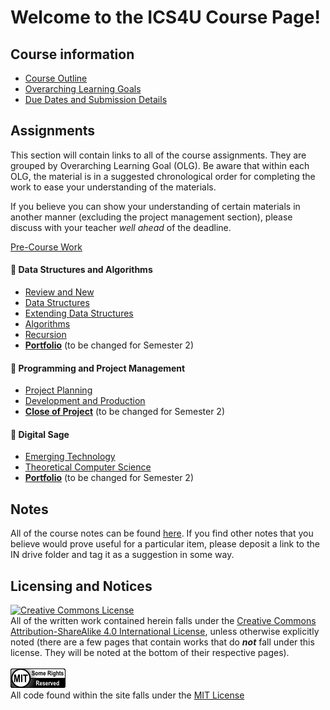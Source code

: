 # Welcome to the ICS4U Course Page!

## Course information

* [Course Outline](./Course-Outline)
* [Overarching Learning Goals](./images/ICS4U.jpg)
* [Due Dates and Submission Details](./Due-Dates-and-Submission-Details)

## Assignments

This section will contain links to all of the course assignments.  They are grouped by Overarching Learning Goal (OLG).  Be aware that within each OLG, the material is in a suggested chronological order for completing the work to ease your understanding of the materials.  

If you believe you can show your understanding of certain materials in another manner (excluding the project management section), please discuss with your teacher _well ahead_ of the deadline.

[Pre-Course Work](./Pre-Course-Work)

#### &#x1F4D9; Data Structures and Algorithms
* [Review and New](./Review-and-New)
* [Data Structures](./Data-Structures)
* [Extending Data Structures](./Extending-Data-Structures)
* [Algorithms](./Algorithms)
* [Recursion](./Recursion)  
* [**Portfolio**](./Portfolio) (to be changed for Semester 2)

#### &#x1F4D8; Programming and Project Management

* [Project Planning](./Project-Planning)
* [Development and Production](./Project-Development-and-Production) 
* [**Close of Project**](./Project-Closing) (to be changed for Semester 2)

#### &#x1F4D7; Digital Sage 
* [Emerging Technology](./Emerging-Technology)
* [Theoretical Computer Science](./Theoretical-Computer-Science) 
* [**Portfolio**](./Portfolio) (to be changed for Semester 2)


## Notes

All of the course notes can be found [here](https://github.com/johnfraserss/ICS4U/tree/master/examples).  If you find other notes that you believe would prove useful for a particular item, please deposit a link to the IN drive folder and tag it as a suggestion in some way.

## Licensing and Notices
<a rel="license" href="http://creativecommons.org/licenses/by-sa/4.0/"><img alt="Creative Commons License" style="border-width:0" src="https://i.creativecommons.org/l/by-sa/4.0/88x31.png" /></a><br/>
All of the written work contained herein falls under the <a rel="license" href="http://creativecommons.org/licenses/by-sa/4.0/">Creative Commons Attribution-ShareAlike 4.0 International License</a>, unless otherwise explicitly noted (there are a few pages that contain works that do _**not**_ fall under this license.  They will be noted at the bottom of their respective pages).<br/><br/>
<a href="https://github.com/johnfraserss/ICS4U/blob/master/LICENSE.md" rel="license"><img src="./images/mit.png" /></a><br/>
All code found within the site falls under the [MIT License](https://github.com/johnfraserss/ICS4U/blob/master/LICENSE.md)<br/><br/>
